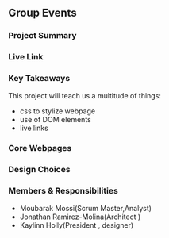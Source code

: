 ## Group Events

### Project Summary

<!-- Brief description of your what your project is about and why you chose that topic. -->

### Live Link

<!-- [Blog Page](https://{username}.github.io/{reponame}/homework-2)   -->

### Key Takeaways

This project will teach us a multitude of things:
- css to stylize webpage
- use of DOM elements
- live links


### Core Webpages

<!-- List core webpages and briefly describe the page of them -->

### Design Choices 

<!-- List any websites that you might reference to influence your styling choices. List any colors used and what they were used for. -->

### Members & Responsibilities

<!-- List all members, their roles, and their scenario titles -->
- Moubarak Mossi(Scrum Master,Analyst)
- Jonathan Ramirez-Molina(Architect )
- Kaylinn Holly(President , designer)